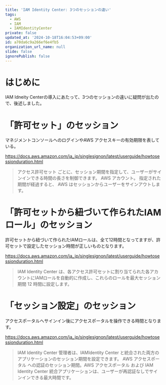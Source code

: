 ```yaml
---
title: 'IAM Identity Center: 3つのセッションの違い'
tags:
  - AWS
  - IAM
  - IAMIdentityCenter
private: false
updated_at: '2024-10-18T16:04:53+09:00'
id: a70da6c9a266ef6e4fb5
organization_url_name: null
slide: false
ignorePublish: false
---
```

# はじめに
IAM Idneity Centerの導入にあたって、3つのセッションの違いに疑問が出たので、後述しました。

# 「許可セット」のセッション
マネジメントコンソールへのログインやAWS アクセスキーの有効期限を表している。

https://docs.aws.amazon.com/ja_jp/singlesignon/latest/userguide/howtosessionduration.html

>アクセス許可セット ごとに、セッション期間を指定して、ユーザーがサインインできる時間の長さを制御できます。 AWS アカウント。 指定された期間が経過すると、 AWS はセッションからユーザーをサインアウトします。


# 「許可セットから紐づいて作られたIAMロール」のセッション
許可セットから紐づいて作られたIAMロールは、全て12時間となってますが、許可セットで設定したセッション時間が正しいものとなります。

https://docs.aws.amazon.com/ja_jp/singlesignon/latest/userguide/howtosessionduration.html

>IAM Identity Center は、各アクセス許可セットに割り当てられた各アカウントにIAMロールを自動的に作成し、これらのロールを最大セッション期間 12 時間に設定します。

# 「セッション設定」のセッション
アクセスポータルへサインイン後にアクセスポータルを操作できる時間となります。

https://docs.aws.amazon.com/ja_jp/singlesignon/latest/userguide/howtosessionduration.html

>IAM Identity Center 管理者は、IAMIdentity Center と統合された両方のアプリケーションのセッション期間を設定できます。 AWS アクセスポータル への認証のセッション期間。AWS アクセスポータル および IAM Identity Center 統合アプリケーションは、ユーザーが再認証なしでサインインできる最大時間です。
